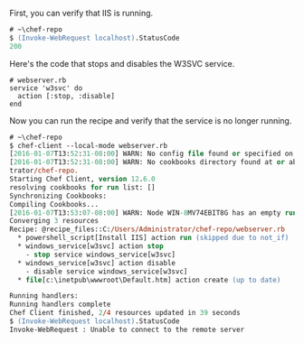 First, you can verify that IIS is running.

```ps
# ~\chef-repo
$ (Invoke-WebRequest localhost).StatusCode
200
```

Here's the code that stops and disables the W3SVC service.

```ruby-Win32
# webserver.rb
service 'w3svc' do
  action [:stop, :disable]
end
```

Now you can run the recipe and verify that the service is no longer running.

```ps
# ~\chef-repo
$ chef-client --local-mode webserver.rb
[2016-01-07T13:52:31-08:00] WARN: No config file found or specified on command line, using command line options.
[2016-01-07T13:52:31-08:00] WARN: No cookbooks directory found at or above current directory.  Assuming C:/Users/Adminis
trator/chef-repo.
Starting Chef Client, version 12.6.0
resolving cookbooks for run list: []
Synchronizing Cookbooks:
Compiling Cookbooks...
[2016-01-07T13:53:07-08:00] WARN: Node WIN-8MV74EBIT8G has an empty run list.
Converging 3 resources
Recipe: @recipe_files::C:/Users/Administrator/chef-repo/webserver.rb
  * powershell_script[Install IIS] action run (skipped due to not_if)
  * windows_service[w3svc] action stop
    - stop service windows_service[w3svc]
  * windows_service[w3svc] action disable
    - disable service windows_service[w3svc]
  * file[c:\inetpub\wwwroot\Default.htm] action create (up to date)

Running handlers:
Running handlers complete
Chef Client finished, 2/4 resources updated in 39 seconds
$ (Invoke-WebRequest localhost).StatusCode
Invoke-WebRequest : Unable to connect to the remote server
```
